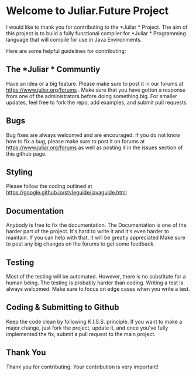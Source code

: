 # Welcome to Juliar.Future Project

I would like to thank you for contributing to the *Juliar * Project.
The aim of this project is to build a fully functional compiler 
for *Juliar * Programming language that will compile for use in Java Environments.

Here are some helpful guidelines for contributing:

## The *Juliar * Communtiy
Have an idea or a big feature. Please make sure to post it in our forums
at https://www.juliar.org/forums . Make sure that you have gotten a response
from one of the administrators before doing something big. For smaller updates,
feel free to fork the repo, add examples, and submit pull requests.

## Bugs
Bug fixes are always welcomed and are encouraged. If you do not know how to fix a bug,
please make sure to post it on forums at https://www.juliar.org/forums as well as
posting it in the issues section of this github page.

## Styling
Please follow the coding outlined at
https://google.github.io/styleguide/javaguide.html


## Documentation
Anybody is free to fix the documentation. The Documentation is one of
the harder part of the project. It's hard to write it and it's even 
harder to maintain. If you can help with that, it will be greatly appreciated
Make sure to post any big changes on the forums to get some feedback.

## Testing
Most of the testing will be automated. However, there is no substitute
for a human being. The testing is probably harder than coding.
Writing a test is always welcomed. Make sure to focus on edge cases
when you write a test.


## Coding & Submitting to Github
Keep the code clean by following K.I.S.S. principle. 
If you want to make a major change, just fork the project, update it,
and once you've fully implemented the fix, submit a pull request to
the main project.


## Thank You
Thank you for contributing. Your contribution is very important!
